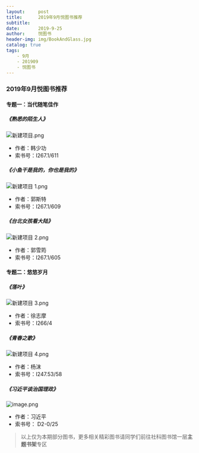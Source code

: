 ```yaml
---
layout:     post
title:      2019年9月悦图书推荐
subtitle:
date:       2019-9-25
author:     悦图书
header-img: img/BookAndGlass.jpg
catalog: true
tags:
    - 9月
    - 201909
    - 悦图书
---
```





### 2019年9月悦图书推荐



#### 专题一：当代随笔佳作

##### 《熟悉的陌生人》


![新建项目.png](https://i.loli.net/2019/09/27/MuKw3S5ts19EioY.png)




- 作者：韩少功
- 索书号：I267.1/611

##### 《小鱼干是我的，你也是我的》

![新建项目 _1_.png](https://i.loli.net/2019/09/27/wPKlHGqDpdCAvgo.png)





- 作者：郭斯特
- 索书号：I267.1/609


##### 《台北女孩看大陆》

![新建项目 _2_.png](https://i.loli.net/2019/09/27/A6giujWQwNqJoTc.png)




- 作者：郭雪筠
- 索书号：I267.1/605


#### 专题二：悠悠岁月


##### 《落叶》


![新建项目 _3_.png](https://i.loli.net/2019/09/27/u8NaoOKBjH2AbZi.png)




- 作者：徐志摩
- 索书号：I266/4


##### 《青春之歌》


![新建项目 _4_.png](https://i.loli.net/2019/09/27/sbPC9MHQ8eLmrVE.png)





- 作者：杨沫
- 索书号：I247.53/58



##### 《习近平谈治国理政》

![image.png](https://z4a.net/images/2019/09/27/-5.png)




- 作者：习近平
- 索书号： D2-0/25

> 以上仅为本期部分图书，更多相关精彩图书请同学们前往社科图书馆一层**主题书架**专区




